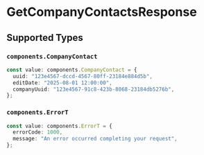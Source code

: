 # GetCompanyContactsResponse


## Supported Types

### `components.CompanyContact`

```typescript
const value: components.CompanyContact = {
  uuid: "123e4567-dccd-4567-80ff-23184e884d5b",
  editDate: "2025-08-01 12:00:00",
  companyUuid: "123e4567-91c8-423b-8068-23184db5276b",
};
```

### `components.ErrorT`

```typescript
const value: components.ErrorT = {
  errorCode: 1000,
  message: "An error occurred completing your request",
};
```

